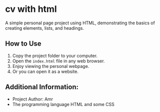 # cv with html

A simple personal page project using HTML, demonstrating the basics of creating elements, lists, and headings.

## How to Use

1. Copy the project folder to your computer.
2. Open the `index.html` file in any web browser.
3. Enjoy viewing the personal webpage.
4. Or you can open it as a website.
## Additional Information:

- Project Author: Amr
- The programming language HTML and some CSS
 